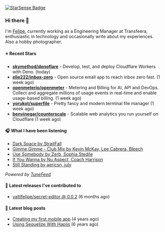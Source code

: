 <a href="https://starsense.app/developer-types" target="_blank"><img src="https://starsense.app/api/badge/?user=valtlfelipe" alt="StarSense Badge"></a>

### Hi there 👋

I'm [Felipe](https://felipevm.com), currently working as a Engineering Manager at Transfeera, enthusiastic in technology and occasionally write about my experiences. Also a hobby photographer.

#### ⭐ Recent Stars
- **[skymethod/denoflare](https://github.com/skymethod/denoflare)** - Develop, test, and deploy Cloudflare Workers with Deno. (today)
- **[elie222/inbox-zero](https://github.com/elie222/inbox-zero)** - Open source email app to reach inbox zero fast. (1 week ago)
- **[openmeterio/openmeter](https://github.com/openmeterio/openmeter)** - Metering and Billing for AI, API and DevOps. Collect and aggregate millions of usage events in real-time and enable usage-based billing. (1 week ago)
- **[yorukot/superfile](https://github.com/yorukot/superfile)** - Pretty fancy and modern terminal file manager (1 week ago)
- **[benvinegar/counterscale](https://github.com/benvinegar/counterscale)** - Scalable web analytics you run yourself on Cloudflare (1 week ago)

#### 🎧 What I have been listening
- [Dark Space by StraitFall](https://open.spotify.com/track/5KEc378cRqmTA8ZATtiHuR)
- [Gimme Gimme - Club Mix by Kevin McKay, Lee Cabrera, Bleech](https://open.spotify.com/track/7GjZZf77XJYaa5W4S2NbpB)
- [Use Somebody by Zerb, Sophia Stedile](https://open.spotify.com/track/1qfYscnDVpCpb1gwPSf1sS)
- [If You Wanna by Nu Aspect, Coach Harrison](https://open.spotify.com/track/3U8zXNz1x6QRo8N6KYv9ZR)
- [Still Standing by aericsn, july](https://open.spotify.com/track/0vDieQMqZRkGtV1TRkoDlb)

_Powered by [TuneFeed](https://tunefeed.app?ref=valtlfelipe-gh-profile)_ 

#### 🚀 Latest releases I've contributed to


- [valtlfelipe/secret-editor @ 0.0.2](https://github.com/valtlfelipe/secret-editor/releases/tag/0.0.2) (6 months ago)

#### 📄 Latest blog posts
- [Creating my first mobile app](https://felipevm.com/posts/creating-my-first-mobile-app/) (4 years ago)
- [Using Sequelize With Hapijs](https://felipevm.com/posts/using-sequelize-with-hapijs/) (6 years ago)
